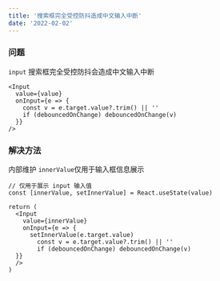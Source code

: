 ```yaml
---
title: '搜索框完全受控防抖造成中文输入中断'
date: '2022-02-02'
---
```


### 问题

`input` 搜索框完全受控防抖会造成中文输入中断

```tsx
<Input
  value={value}
  onInput={e => {
  	const v = e.target.value?.trim() || ''
    if (debouncedOnChange) debouncedOnChange(v)
  }}
/>
```

### 解决方法

内部维护 `innerValue`仅用于输入框信息展示

```tsx
// 仅用于展示 input 输入值
const [innerValue, setInnerValue] = React.useState(value)

return (
  <Input
    value={innerValue}
    onInput={e => {
      setInnerValue(e.target.value)
  		const v = e.target.value?.trim() || ''
    	if (debouncedOnChange) debouncedOnChange(v)
  }}
  />
)
```
